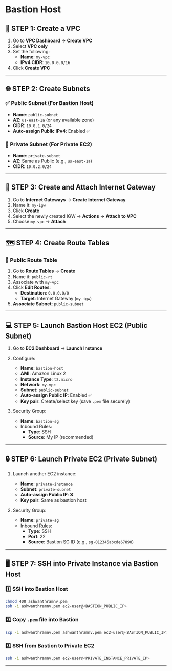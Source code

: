 
# Bastion Host


## 🔧 STEP 1: Create a VPC
1. Go to **VPC Dashboard** → **Create VPC**
2. Select **VPC only**
3. Set the following:
   - **Name**: `my-vpc`
   - **IPv4 CIDR**: `10.0.0.0/16`
4. Click **Create VPC**

---

## 🌐 STEP 2: Create Subnets

### ✅ Public Subnet (For Bastion Host)
- **Name**: `public-subnet`
- **AZ**: `us-east-1a` (or any available zone)
- **CIDR**: `10.0.1.0/24`
- **Auto-assign Public IPv4**: Enabled ✅

### 🔐 Private Subnet (For Private EC2)
- **Name**: `private-subnet`
- **AZ**: Same as Public (e.g., `us-east-1a`)
- **CIDR**: `10.0.2.0/24`

---

## 🌉 STEP 3: Create and Attach Internet Gateway
1. Go to **Internet Gateways** → **Create Internet Gateway**
2. Name it: `my-igw`
3. Click **Create**
4. Select the newly created IGW → **Actions** → **Attach to VPC**
5. Choose `my-vpc` → **Attach**

---

## 🗺️ STEP 4: Create Route Tables

### 🚀 Public Route Table
1. Go to **Route Tables** → **Create**
2. Name it: `public-rt`
3. Associate with `my-vpc`
4. Click **Edit Routes**:
   - **Destination**: `0.0.0.0/0`
   - **Target**: Internet Gateway (`my-igw`)
5. **Associate Subnet**: `public-subnet`

---

## 💻 STEP 5: Launch Bastion Host EC2 (Public Subnet)
1. Go to **EC2 Dashboard** → **Launch Instance**
2. Configure:
   - **Name**: `bastion-host`
   - **AMI**: Amazon Linux 2
   - **Instance Type**: `t2.micro`
   - **Network**: `my-vpc`
   - **Subnet**: `public-subnet`
   - **Auto-assign Public IP**: Enabled ✅
   - **Key pair**: Create/select key (save `.pem` file securely)

3. Security Group:
   - **Name**: `bastion-sg`
   - Inbound Rules:
     - **Type**: SSH
     - **Source**: My IP (recommended)

---

## 🔒 STEP 6: Launch Private EC2 (Private Subnet)
1. Launch another EC2 instance:
   - **Name**: `private-instance`
   - **Subnet**: `private-subnet`
   - **Auto-assign Public IP**: ❌
   - **Key pair**: Same as bastion host

2. Security Group:
   - **Name**: `private-sg`
   - Inbound Rules:
     - **Type**: SSH
     - **Port**: 22
     - **Source**: Bastion SG ID (e.g., `sg-012345abcde67890`)

---

## 🖥️ STEP 7: SSH into Private Instance via Bastion Host

### 1️⃣ SSH into Bastion Host
```bash
chmod 400 ashwanthramnv.pem
ssh -i ashwanthramnv.pem ec2-user@<BASTION_PUBLIC_IP>
```

### 2️⃣ Copy `.pem` file into Bastion
```bash
scp -i ashwanthramnv.pem ashwanthramnv.pem ec2-user@<BASTION_PUBLIC_IP>:~/
```

### 3️⃣ SSH from Bastion to Private EC2
```bash
ssh -i ashwanthramnv.pem ec2-user@<PRIVATE_INSTANCE_PRIVATE_IP>
```

---